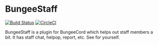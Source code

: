 # BungeeStaff
[![Build Status](https://travis-ci.org/Workinq/BungeeStaff.svg?branch=master)](https://travis-ci.org/Workinq/BungeeStaff)
[![CircleCI](https://circleci.com/gh/Workinq/BungeeStaff.svg?style=shield)](https://circleci.com/gh/Workinq/BungeeStaff)

BungeeStaff is a plugin for BungeeCord which helps out staff members a bit. It has staff chat, helpop, report, etc. See for yourself.
